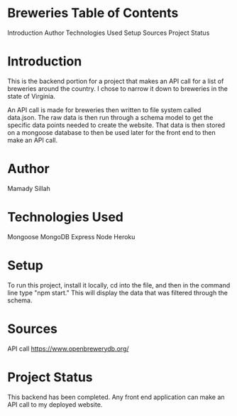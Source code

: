 # Breweries Table of Contents 
Introduction
Author
Technologies Used
Setup
Sources
Project Status

# Introduction
This is the backend portion for a project that makes an API call for a list of breweries around the country. I chose to narrow it down to breweries in the state of Virginia. 

 An API call is made for breweries then written to file system called data.json. The raw data is then run through a schema model to get the specific data points needed to create the website. That data is then stored on a mongoose database to then be used later for the front end to then make an API call.  

# Author
Mamady Sillah 

# Technologies Used
Mongoose
MongoDB
Express
Node
Heroku

# Setup
To run this project, install it locally, cd into the file, and then in the command line type "npm start." This will display the data that was filtered through the schema. 

# Sources
API call https://www.openbrewerydb.org/

# Project Status
This backend has been completed. Any front end application can make an API call to my deployed website. 
